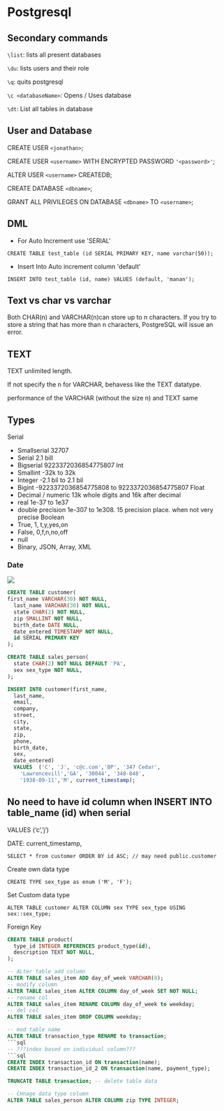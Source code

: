 # Postgresql

## Secondary commands
`\list`: lists all present databases

`\du`: lists users and their role

`\q`: quits postgresql 
 
`\c <databaseName>`: Opens / Uses database 

`\dt`: List all tables in database

## User and Database

CREATE USER `<jonathan>`;

CREATE USER `<username>` WITH ENCRYPTED PASSWORD `'<password>'`;

ALTER USER `<username>` CREATEDB;

CREATE DATABASE `<dbname>`;

GRANT ALL PRIVILEGES ON DATABASE `<dbname>` TO `<username>`;


## DML
* For Auto Increment use 'SERIAL'

`CREATE TABLE test_table (id SERIAL PRIMARY KEY, name varchar(50));`
* Insert Into Auto increment column 'default'

`INSERT INTO test_table (id, name) VALUES (default, 'manan');`

## Text vs char vs varchar

Both CHAR(n) and VARCHAR(n)can store up to n characters. If you try to store a string that has more than n characters, PostgreSQL will issue an error.

## TEXT

TEXT unlimited length.

If not specify the n for VARCHAR, behavess like the TEXT datatype.

performance of the VARCHAR (without the size n) and TEXT same

## Types

Serial

- Smallserial 32707
- Serial 2.1 bill
- Bigserial 9223372036854775807
  Int
- Smallint -32k to 32k
- Integer -2.1 bil to 2.1 bil
- Bigint -9223372036854775808 to 9223372036854775807
  Float
- Decimal / numeric 13k whole digits and 16k after decimal
- real 1e-37 to 1e37
- double precision 1e-307 to 1e308. 15 precision place. when not very precise
  Boolean
- True, 1, t,y,yes,on
- False, 0,f,n,no,off
- null
- Binary, JSON, Array, XML

### Date

<img src="../_images/postgres-date-time.png">

```sql
CREATE TABLE customer(
first_name VARCHAR(30) NOT NULL,
  last_name VARCHAR(30) NOT NULL,
  state CHAR(2) NOT NULL,
  zip SMALLINT NOT NULL,
  birth_date DATE NULL,
  date_entered TIMESTAMP NOT NULL,
  id SERIAL PRIMARY KEY
);
```

```sql
CREATE TABLE sales_person(
  state CHAR(2) NOT NULL DEFAULT 'PA',
  sex sex_type NOT NULL,
);
```

```sql
INSERT INTO customer(first_name,
  last_name,
  email,
  company,
  street,
  city,
  state,
  zip,
  phone,
  birth_date,
  sex,
  date_entered)
  VALUES  ('C', 'J', 'c@c.com','BP', '347 Cedar',
    'Lawrencevill','GA', '30044', '348-848',
    '1938-09-11','M', current_timestamp);
```

## No need to have id column when INSERT INTO table_name (id) when serial

VALUES (‘c’,’j’)

DATE: current_timestamp,

`SELECT * from customer ORDER BY id ASC; // may need public.customer`

Create own data type

`CREATE TYPE sex_type as enum ('M', 'F');`

Set Custom data type

`ALTER TABLE customer ALTER COLUMN sex TYPE sex_type USING sex::sex_type;`

Foreign Key

```sql
CREATE TABLE product(
  type_id INTEGER REFERENCES product_type(id),
  description TEXT NOT NULL,
);
```

```sql
-- ALter table add column
ALTER TABLE sales_item ADD day_of_week VARCHAR(8);
-- modify column
ALTER TABLE sales_item ALTER COLUMN day_of_week SET NOT NULL;
-- rename col
ALTER TABLE sales_item RENAME COLUMN day_of_week to weekday;
-- del col
ALTER TABLE sales_item DROP COLUMN weekday;
```

````sql
-- mod table name
ALTER TABLE transaction_type RENAME to transaction;
```sql
-- ???index based on individual column???
```sql
CREATE INDEX transaction_id ON transaction(name);
CREATE INDEX transaction_id_2 ON transaction(name, payment_type);
````

```sql
TRUNCATE TABLE transaction; -- delete table data

-- CHnage data type column
ALTER TABLE sales_person ALTER COLUMN zip TYPE INTEGER;
```
